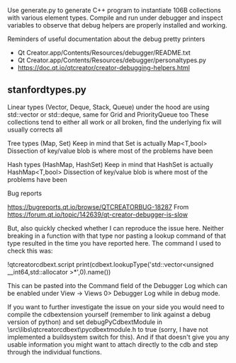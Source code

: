 Use generate.py to generate C++ program to instantiate 106B collections with various element types.
Compile and run under debugger and inspect variables to observe that debug helpers are properly installed and working.

Reminders of useful documentation about the debug pretty printers

- Qt Creator.app/Contents/Resources/debugger/README.txt
- Qt Creator.app/Contents/Resources/debugger/personaltypes.py
- https://doc.qt.io/qtcreator/creator-debugging-helpers.html


stanfordtypes.py
----------------
Linear types (Vector, Deque, Stack, Queue) under the hood are using std::vector or std::deque, same for Grid and PriorityQueue too
These collections tend to either all work or all broken, find the underlying fix will usually corrects all

Tree types (Map, Set)
Keep in mind that Set<T> is actually Map<T,bool>
Dissection of key/value blob is where most of the problems have been

Hash types (HashMap, HashSet)
Keep in mind that HashSet<T> is actually HashMap<T,bool>
Dissection of key/value blob is where most of the problems have been


Bug reports

https://bugreports.qt.io/browse/QTCREATORBUG-18287
From https://forum.qt.io/topic/142639/qt-creator-debugger-is-slow

But, also quickly checked whether I can reproduce the issue here. Neither breaking in a function with that type nor pasting a lookup command of that type resulted in the time you have reported here.
The command I used to check this was:

!qtcreatorcdbext.script print(cdbext.lookupType('std::vector<unsigned __int64,std::allocator<unsigned __int64> >*',0).name())

This can be pasted into the Command field of the Debugger Log which can be enabled under View -> Views 0> Debugger Log while in debug mode.


If you want to further investigate the issue on your side you would need to compile the cdbextension yourself (remember to link against a debug version of python) and set debugPyCdbextModule in <creatorsource>\src\libs\qtcreatorcdbext\pycdbextmodule.h to true (sorry, I have not implemented a buildsystem switch for this). And if that doesn't give you any usable information you might want to attach directly to the cdb and step through the individual functions.


